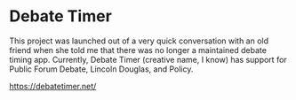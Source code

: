 # Debate Timer
This project was launched out of a very quick conversation with an old friend when she told me that there was no longer a maintained debate timing app. Currently, Debate Timer (creative name, I know) has support for Public Forum Debate, Lincoln Douglas, and Policy.

https://debatetimer.net/
